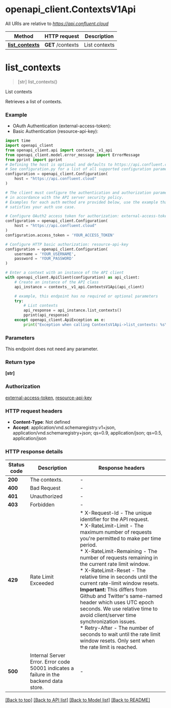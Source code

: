# openapi_client.ContextsV1Api

All URIs are relative to *https://api.confluent.cloud*

Method | HTTP request | Description
------------- | ------------- | -------------
[**list_contexts**](ContextsV1Api.md#list_contexts) | **GET** /contexts | List contexts


# **list_contexts**
> [str] list_contexts()

List contexts

Retrieves a list of contexts.

### Example

* OAuth Authentication (external-access-token):
* Basic Authentication (resource-api-key):

```python
import time
import openapi_client
from openapi_client.api import contexts__v1_api
from openapi_client.model.error_message import ErrorMessage
from pprint import pprint
# Defining the host is optional and defaults to https://api.confluent.cloud
# See configuration.py for a list of all supported configuration parameters.
configuration = openapi_client.Configuration(
    host = "https://api.confluent.cloud"
)

# The client must configure the authentication and authorization parameters
# in accordance with the API server security policy.
# Examples for each auth method are provided below, use the example that
# satisfies your auth use case.

# Configure OAuth2 access token for authorization: external-access-token
configuration = openapi_client.Configuration(
    host = "https://api.confluent.cloud"
)
configuration.access_token = 'YOUR_ACCESS_TOKEN'

# Configure HTTP basic authorization: resource-api-key
configuration = openapi_client.Configuration(
    username = 'YOUR_USERNAME',
    password = 'YOUR_PASSWORD'
)

# Enter a context with an instance of the API client
with openapi_client.ApiClient(configuration) as api_client:
    # Create an instance of the API class
    api_instance = contexts__v1_api.ContextsV1Api(api_client)

    # example, this endpoint has no required or optional parameters
    try:
        # List contexts
        api_response = api_instance.list_contexts()
        pprint(api_response)
    except openapi_client.ApiException as e:
        print("Exception when calling ContextsV1Api->list_contexts: %s\n" % e)
```


### Parameters
This endpoint does not need any parameter.

### Return type

**[str]**

### Authorization

[external-access-token](../README.md#external-access-token), [resource-api-key](../README.md#resource-api-key)

### HTTP request headers

 - **Content-Type**: Not defined
 - **Accept**: application/vnd.schemaregistry.v1+json, application/vnd.schemaregistry+json; qs=0.9, application/json; qs=0.5, application/json


### HTTP response details

| Status code | Description | Response headers |
|-------------|-------------|------------------|
**200** | The contexts. |  -  |
**400** | Bad Request |  -  |
**401** | Unauthorized |  -  |
**403** | Forbidden |  -  |
**429** | Rate Limit Exceeded |  * X-Request-Id - The unique identifier for the API request. <br>  * X-RateLimit-Limit - The maximum number of requests you&#39;re permitted to make per time period. <br>  * X-RateLimit-Remaining - The number of requests remaining in the current rate limit window. <br>  * X-RateLimit-Reset - The relative time in seconds until the current rate-limit window resets.      **Important:** This differs from Github and Twitter&#39;s same-named header which uses UTC epoch seconds. We use relative time to avoid client/server time synchronization issues. <br>  * Retry-After - The number of seconds to wait until the rate limit window resets. Only sent when the rate limit is reached. <br>  |
**500** | Internal Server Error. Error code 50001 indicates a failure in the backend data store.  |  -  |

[[Back to top]](#) [[Back to API list]](../README.md#documentation-for-api-endpoints) [[Back to Model list]](../README.md#documentation-for-models) [[Back to README]](../README.md)

